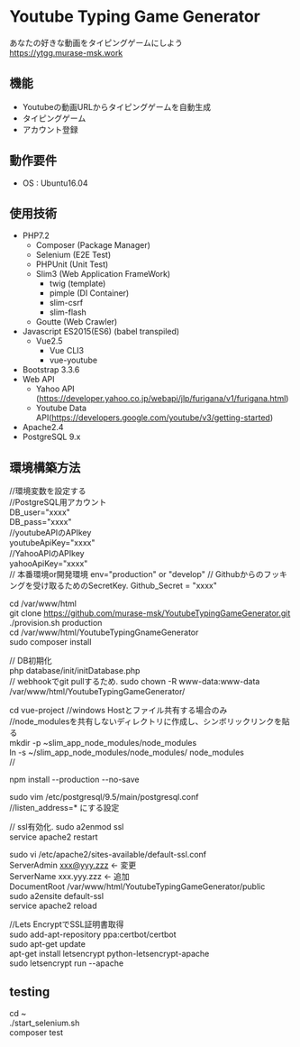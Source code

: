 # Youtube Typing Game Generator

あなたの好きな動画をタイピングゲームにしよう  
https://ytgg.murase-msk.work  

## 機能
  - Youtubeの動画URLからタイピングゲームを自動生成
  - タイピングゲーム
  - アカウント登録

## 動作要件
  - OS : Ubuntu16.04

## 使用技術
  - PHP7.2
    - Composer (Package Manager)
    - Selenium (E2E Test)
    - PHPUnit (Unit Test)
    - Slim3 (Web Application FrameWork)
      - twig (template)
      - pimple (DI Container)
      - slim-csrf
      - slim-flash
    - Goutte (Web Crawler)
  - Javascript ES2015(ES6) (babel transpiled)
    - Vue2.5
      - Vue CLI3
      - vue-youtube
  - Bootstrap 3.3.6
  - Web API
    - Yahoo API (https://developer.yahoo.co.jp/webapi/jlp/furigana/v1/furigana.html)
    - Youtube Data API(https://developers.google.com/youtube/v3/getting-started)
  - Apache2.4
  - PostgreSQL 9.x

## 環境構築方法
//環境変数を設定する  
//PostgreSQL用アカウント  
DB_user="xxxx"  
DB_pass="xxxx"  
//youtubeAPIのAPIkey  
youtubeApiKey="xxxx"  
//YahooAPIのAPIkey  
yahooApiKey="xxxx"  
// 本番環境or開発環境
env="production" or "develop"
// Githubからのフッキングを受け取るためのSecretKey.
Github_Secret = "xxxx"

cd /var/www/html  
git clone https://github.com/murase-msk/YoutubeTypingGameGenerator.git  
./provision.sh production   
cd /var/www/html/YoutubeTypingGnameGenerator  
sudo composer install  

// DB初期化  
php database/init/initDatabase.php  
// webhookでgit pullするため.
sudo chown -R www-data:www-data /var/www/html/YoutubeTypingGameGenerator/  

cd vue-project
//windows Hostとファイル共有する場合のみ  
//node_modulesを共有しないディレクトリに作成し、シンボリックリンクを貼る  
mkdir -p ~slim_app_node_modules/node_modules  
ln -s ~/slim_app_node_modules/node_modules/ node_modules  
//

npm install  --production --no-save


sudo vim /etc/postgresql/9.5/main/postgresql.conf  
//listen_address=* にする設定


// ssl有効化.
sudo a2enmod ssl  
service apache2 restart  

sudo vi /etc/apache2/sites-available/default-ssl.conf  
        ServerAdmin xxx@yyy.zzz <- 変更  
        ServerName xxx.yyy.zzz <- 追加  
        DocumentRoot /var/www/html/YoutubeTypingGameGenerator/public  
sudo a2ensite default-ssl  
service apache2 reload  

//Lets EncryptでSSL証明書取得  
sudo add-apt-repository ppa:certbot/certbot  
sudo apt-get update  
apt-get install letsencrypt python-letsencrypt-apache  
sudo letsencrypt run --apache  




## testing
cd ~  
./start_selenium.sh  
composer test

